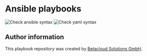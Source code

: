 # Ansible playbooks

![Check ansible syntax](https://github.com/osism/osism-ansible/workflows/Check%20ansible%20syntax/badge.svg)
![Check yaml syntax](https://github.com/osism/osism-ansible/workflows/Check%20yaml%20syntax/badge.svg)

Author information
------------------

This playbook repository was created by [Betacloud Solutions GmbH](https://betacloud-solutions.de).
